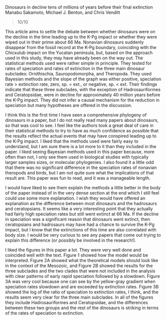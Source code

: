 Dinosaurs in decline tens of millions of years before their final extinction
Manabu Sakamoto, Michael J. Benton, and Chris Venditt

> 10/10

This article aims to settle the debate between whether dinosaurs were on the decline in the time leading up to the K-Pg impact or whether they were wiped out in their prime about 66 Ma. Nonavian dinosaurs suddenly disappear from the fossil record at the K-Pg boundary, coinciding with the Chicxulub impact on the Yucatan peninsula, but, based on the approach used in this study, they may have already been on the way out. The statistical methods used were rather simple in principle. They tested for rates of speciation and rates of extinction in the three main dinosaur subclades: Ornithischia, Sauropodomorpha, and Theropoda. They used Bayesian methods and the slope of the graph was either positive, speciation rate > extinction rate, zero, sp. = ext., or negative, sp. < ext. Their findings indicate that these three subclades, with the exception of Hadrosauriformes and Ceratopsidae, were in decline for approximately 40 million years before the K-Pg impact. They did not infer a causal mechanism for the reduction in speciation but many hypotheses are offered in the discussion. 

I think this is the first time I have seen a comprehensive phylogeny of dinosaurs in a paper, but I do not really read many papers about dinosaurs, so that was cool to see. I feel like the authors took a great deal of care in their statistical methods to try to have as much confidence as possible that the results reflect the actual events that may have conspired leading up to the K-Pg impact. I liked that the methods used were fairly easy to understand, but I am sure there is a lot more to it than they included in the paper. I liked seeing Bayesian methods used in this paper because, more often than not, I only see them used in biological studies with typically larger samples sizes, or molecular phylogenies. I also found it a little odd that there was no significant difference in the speciation rates of nonavian theropods and birds, but I am not quite sure what the implications of that result are. This paper was fun to read, and it was a manageable length.

I would have liked to see them explain the methods a little better in the body of the paper instead of in the very dense section at the end which I still feel could use some more explanation. I wish they would have offered an explanation as the difference between most dinosaurs and the hadrosaurs and ceratopsians. It seems like a very interesting point that they actually had fairly high speciation rates but still went extinct at 66 Ma. If the decline in speciation was a significant reason that dinosaurs went extinct, then ceratopsians and hadrosaurs may have had a chance to survive the K-Pg impact, but I know that the extinctions of this time are also correlated with body size. I would be very curious to see any papers that come out trying to explain this difference (or possibly be involved in the research!). 

I liked the figures in this paper a lot. They were very well done and coincided well with the text. Figure 1 showed how the model would be interpreted. Figure 2A showed what the theoretical models should look like in the context of the Mesozoic, and Figure 2B showed the results for the three subclades and the two clades that were not included in the analysis with clear patterns of early rapid speciation followed by a slowdown. Figure 3A was very cool because one can see by the yellow-gray gradient when speciation rates slowdown and are exceeded by extinction rates. Figure 3B showed the log of the ratio of speciation to extinction rates, I think, and the results seem very clear for the three main subclades. In all of the figures they include Hadrosauriformes and Ceratopsidae, and the differences between these two groups and the rest of the dinosaurs is striking in terms of the rates of speciation to extinction.
